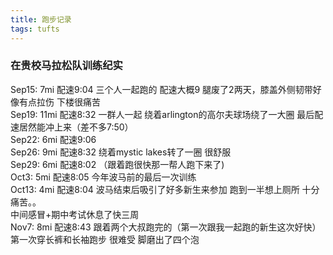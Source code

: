 ```yaml
---
title: 跑步记录
tags: tufts
---
```


### 在贵校马拉松队训练纪实

<!--more-->

Sep15: 7mi 配速9:04 三个人一起跑的 配速大概9 腿废了2两天，膝盖外侧韧带好像有点拉伤 下楼很痛苦  
Sep19: 11mi 配速8:32 一群人一起 绕着arlington的高尔夫球场绕了一大圈 最后配速居然能冲上来（差不多7:50）  
Sep22: 6mi 配速9:06  
Sep26: 9mi 配速8:32  绕着mystic lakes转了一圈 很舒服  
Sep29: 6mi 配速8:02 （跟着跑很快那一帮人跑下来了)  
Oct3: 5mi 配速8:05 今年波马前的最后一次训练  
Oct13: 4mi 配速8:04 波马结束后吸引了好多新生来参加 跑到一半想上厕所 十分痛苦。。  
中间感冒+期中考试休息了快三周  
Nov7: 8mi 配速8:43 跟着两个大叔跑完的（第一次跟我一起跑的新生这次好快） 第一次穿长裤和长袖跑步 很难受 脚磨出了四个泡  

